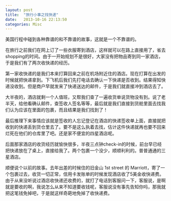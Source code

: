 ```yaml
---
layout: post
title:  "旅行小事之找快递"
date:   2013-10-16 22:13:50
categories: Misc
---
```


美国行程中碰到各种靠谱的和不靠谱的故事，这就是一个不靠谱的。

在旅行之前我们在网上订了一些衣服寄到酒店，这样就可以在路上直接用了，省去shopping的时间。由于一开始规划不是很好，大家没有把物品寄到同一家酒店，于是我们有了两次收快递的经历。

第一家收快递的是我们本来打算回来之前在机场附近住的酒店。现在打算在出发的时候就把快递拿到。下飞机后我们先打电话去确认一下快递是否收到。结果得知快递没收到。但是商户早就发来了快递送达的邮件，于是我们就直接冲到酒店去了。

大半夜的，酒店就剩一个人值班，又帮我们查了一遍收货单说货物没有到。说了老半天，给他看确认邮件，查签收人签名等等，最后就是我们直接到货舱里面去找我们认为应该在里面的包裹，而且结果是我们找到了！

最后推理下来事情应该就是签收的人忘记登记在酒店的快递签收单上面，直接就把收到的快递丢到货仓里去了。要不是这么执着去找，估计这件快递就再也要不回来烂死在他们的仓库里了吧。还是家不便宜的四星酒店呢。

后面那家酒店的收货经历就愉快很多，半夜三点钟check-in的时候，前台早已经把快递放在了桌上，直接给我了。两个包裹一个没少，顺顺利利的。普普通通的三星酒店。

顺便说个以前的故事。去年出差的时候住的旧金山 1st street 的 Marriott，寄了一个包裹过去，收货一切正常，信用卡发账单的时候发现酒店收了5美金收快递费。由于从来没听说过酒店收快递还收费的，就打了电话到客服问一下，客服说，是啊就是要收的啊，我说怎么从来不知道要收钱呢，客服说没有事先告知你吗，那我就把这笔钱免掉吧，于是就这样奇葩地免掉了收快递费。
